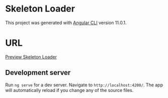 # Skeleton Loader

This project was generated with [Angular CLI](https://github.com/angular/angular-cli) version 11.0.1.

# URL

[Preview Skeleton Loader](https://skeleton-caspirro.web.app/)

## Development server

Run `ng serve` for a dev server. Navigate to `http://localhost:4200/`. The app will automatically reload if you change any of the source files.
